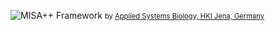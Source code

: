 ![MISA++ Framework](/img/logo.svg) <span style="font-size: 80%;">by <a href="https://www.leibniz-hki.de/en/applied-systems-biology.html" target="_blank">Applied Systems Biology, HKI Jena, Germany</a></span>
